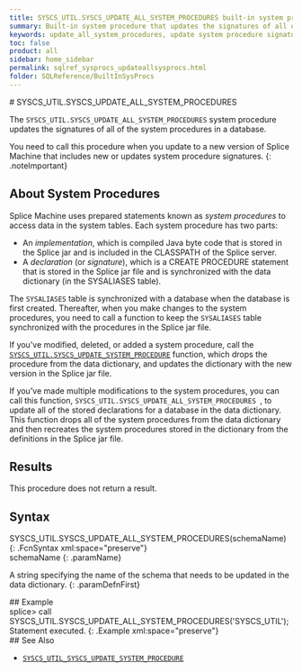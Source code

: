 ```yaml
---
title: SYSCS_UTIL.SYSCS_UPDATE_ALL_SYSTEM_PROCEDURES built-in system procedure
summary: Built-in system procedure that updates the signatures of all of the system procedures in a database.
keywords: update_all_system_procedures, update system procedure signatures
toc: false
product: all
sidebar: home_sidebar
permalink: sqlref_sysprocs_updateallsysprocs.html
folder: SQLReference/BuiltInSysProcs
---
```

<section>
<div class="TopicContent" data-swiftype-index="true" markdown="1">
# SYSCS_UTIL.SYSCS_UPDATE_ALL_SYSTEM_PROCEDURES

The `SYSCS_UTIL.SYSCS_UPDATE_ALL_SYSTEM_PROCEDURES` system procedure
updates the signatures of all of the system procedures in a database.

You need to call this procedure when you update to a new version of
Splice Machine that includes new or updates system procedure signatures.
{: .noteImportant}

## About System Procedures

Splice Machine uses prepared statements known as *system procedures* to
access data in the system tables. Each system procedure has two parts:

* An *implementation*, which is compiled Java byte code that is stored
  in the Splice jar and is included in the CLASSPATH of the Splice
  server.
* A *declaration* (or *signature*), which is a CREATE PROCEDURE
  statement that is stored in the Splice jar file and is synchronized
  with the data dictionary (in the SYSALIASES table).

The `SYSALIASES` table is synchronized with a database when the database
is first created. Thereafter, when you make changes to the system
procedures, you need to call a function to keep the `SYSALIASES` table
synchronized with the procedures in the Splice jar file.

If you've modified, deleted, or added a system procedure, call the
[`SYSCS_UTIL.SYSCS_UPDATE_SYSTEM_PROCEDURE`](sqlref_sysprocs_updatesysproc.html)
function, which drops the procedure from the data dictionary, and
updates the dictionary with the new version in the Splice jar file.

If you've made multiple modifications to the system procedures, you can
call this function, `SYSCS_UTIL.SYSCS_UPDATE_ALL_SYSTEM_PROCEDURES `, to
update all of the stored declarations for a database in the data
dictionary. This function drops all of the system procedures from the
data dictionary and then recreates the system procedures stored in the
dictionary from the definitions in the Splice jar file.

## Results

This procedure does not return a result.

## Syntax

<div class="fcnWrapperWide" markdown="1">
    SYSCS_UTIL.SYSCS_UPDATE_ALL_SYSTEM_PROCEDURES(schemaName)
{: .FcnSyntax xml:space="preserve"}

</div>
<div class="paramList" markdown="1">
schemaName
{: .paramName}

A string specifying the name of the schema that needs to be updated in
the data dictionary.
{: .paramDefnFirst}

</div>
## Example

<div class="preWrapperWide" markdown="1">
    splice> call SYSCS_UTIL.SYSCS_UPDATE_ALL_SYSTEM_PROCEDURES('SYSCS_UTIL');
    Statement executed.
{: .Example xml:space="preserve"}

</div>
## See Also

* [`SYSCS_UTIL_SYSCS_UPDATE_SYSTEM_PROCEDURE`](#)

</div>
</section>

